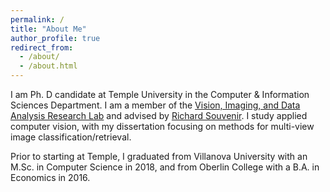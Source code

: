 ```yaml
---
permalink: /
title: "About Me"
author_profile: true
redirect_from: 
  - /about/
  - /about.html
---
```


I am Ph. D candidate at Temple University in the Computer & Information Sciences Department. I am a member of the [Vision, Imaging, and Data Analysis Research Lab](https://github.com/vidarlab) and advised by [Richard Souvenir](https://cis.temple.edu/~souvenir/). I study applied computer vision, with my dissertation focusing on methods for multi-view image classification/retrieval. 

Prior to starting at Temple, I graduated from Villanova University with an M.Sc. in Computer Science in 2018, and from Oberlin College with a B.A. in Economics in 2016.